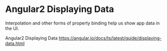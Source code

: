 Angular2 Displaying Data
========================

Interpolation and other forms of property binding help us show app data in the UI.

Angular2 Displaying Data  https://angular.io/docs/ts/latest/guide/displaying-data.html
